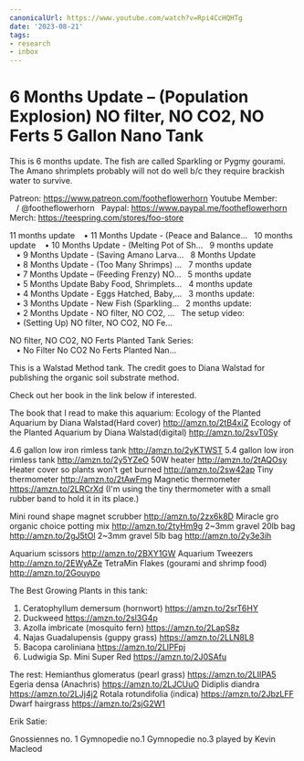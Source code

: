 ```yaml
---
canonicalUrl: https://www.youtube.com/watch?v=Rpi4CcHQHTg
date: '2023-08-21'
tags:
- research
- inbox
---
```


# 6 Months Update – (Population Explosion) NO filter, NO CO2, NO Ferts 5 Gallon Nano Tank

This is 6 months update.  The fish are called Sparkling or Pygmy gourami.
The Amano shrimplets probably will not do well b/c they require brackish water to survive.

Patreon: https://www.patreon.com/footheflowerhorn
Youtube Member:    / @footheflowerhorn  
Paypal: https://www.paypal.me/footheflowerhorn
Merch: https://teespring.com/stores/foo-store

11 months update    • 11 Months Update - (Peace and Balance...  
10 months update    • 10 Months Update - (Melting Pot of Sh...  
9 months update    • 9 Months Update - (Saving Amano Larva...  
8 Months Update    • 8 Months Update - (Too Many Shrimps) ...  
7 months update    • 7 Months Update – (Feeding Frenzy) NO...  
5 months update    • 5 Months Update Baby Food, Shrimplets...  
4 months update    • 4 Months Update - Eggs Hatched, Baby,...  
3 months update:    • 3 Months Update - New Fish (Sparkling...  
2 months update:    • 2 Months Update - NO filter, NO CO2, ...  
The setup video:    • (Setting Up) NO filter, NO CO2, NO Fe...  

NO filter, NO CO2, NO Ferts Planted Tank Series:
   • No Filter No CO2 No Ferts Planted Nan...  


This is a Walstad Method tank.  The credit goes to Diana Walstad for publishing the organic soil substrate method.

Check out her book in the link below if interested.

The book that I read to make this aquarium:
Ecology of the Planted Aquarium by Diana Walstad(Hard cover) http://amzn.to/2tB4xiZ
Ecology of the Planted Aquarium by Diana Walstad(digital) http://amzn.to/2svT0Sy

4.6 gallon low iron rimless tank http://amzn.to/2yKTWST
5.4 gallon low iron rimless tank http://amzn.to/2y5YZeO
50W heater http://amzn.to/2tAQOsy
Heater cover so plants won't get burned http://amzn.to/2sw42ap
Tiny thermometer http://amzn.to/2tAwFmg
Magnetic thermometer https://amzn.to/2LRCrXd
(I'm using the tiny thermometer with a small rubber band to hold it in its place.)

Mini round shape magnet scrubber http://amzn.to/2zx6k8D
Miracle gro organic choice potting mix http://amzn.to/2tyHm9g
2~3mm gravel 20lb bag http://amzn.to/2gJ5tOl
2~3mm gravel 5lb bag http://amzn.to/2y3e3ih

Aquarium scissors http://amzn.to/2BXY1GW
Aquarium Tweezers http://amzn.to/2EWyAZe
TetraMin Flakes (gourami and shrimp food) http://amzn.to/2Gouypo



The Best Growing Plants in this tank:
1. Ceratophyllum demersum (hornwort) https://amzn.to/2srT6HY
2. Duckweed https://amzn.to/2sl3G4p
3. Azolla imbricate (mosquito fern) https://amzn.to/2LapS8z
4. Najas Guadalupensis (guppy grass) https://amzn.to/2LLN8L8
5. Bacopa caroliniana https://amzn.to/2LIPFpj
6. Ludwigia Sp. Mini Super Red https://amzn.to/2J0SAfu

The rest:
Hemianthus glomeratus (pearl grass)  https://amzn.to/2LIIPA5
Egeria densa (Anachris) https://amzn.to/2LJCUuO
Didiplis diandra https://amzn.to/2LJj4j2
Rotala rotundifolia (indica) https://amzn.to/2JbzLFF
Dwarf hairgrass https://amzn.to/2sjG2W1



Erik Satie:

Gnossiennes no. 1
Gymnopedie no.1
Gymnopedie no.3 played by Kevin Macleod